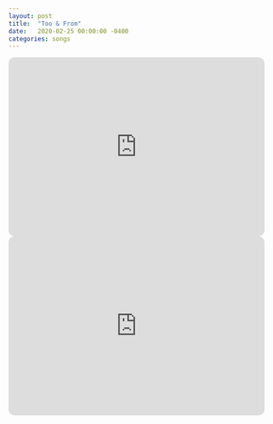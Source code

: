 ```yaml
---
layout: post
title:  "Too & From"
date:   2020-02-25 00:00:00 -0400
categories: songs
---
```

<iframe style="border-radius:12px" src="https://open.spotify.com/embed/track/28JYZ7bmyju1ZDKy4lZlB4?utm_source=generator&theme=0" width="100%" height="352" frameBorder="0" allowfullscreen="" allow="autoplay; clipboard-write; encrypted-media; fullscreen; picture-in-picture" loading="lazy"></iframe>
<iframe style="border-radius:12px" src="https://open.spotify.com/embed/album/2rXrWy7nWHNca1MklZY2qO?utm_source=generator" width="100%" height="352" frameBorder="0" allowfullscreen="" allow="autoplay; clipboard-write; encrypted-media; fullscreen; picture-in-picture" loading="lazy"></iframe>